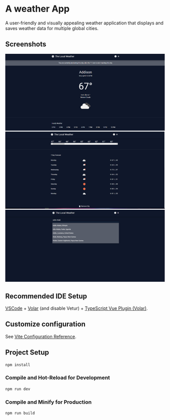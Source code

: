 # A weather App

A user-friendly and visually appealing weather application that displays and saves weather data for multiple global cities.

## Screenshots
![windows11-light-mode](https://github.com/YOSEF-CODER/weather-app-project/blob/master/Capture1.PNG)
![windows11-dark-mode](https://github.com/YOSEF-CODER/weather-app-project/blob/master/Capture2.PNG)
![windows11-dark-mode](https://github.com/YOSEF-CODER/weather-app-project/blob/master/Capture3.PNG)

## Recommended IDE Setup

[VSCode](https://code.visualstudio.com/) + [Volar](https://marketplace.visualstudio.com/items?itemName=Vue.volar) (and disable Vetur) + [TypeScript Vue Plugin (Volar)](https://marketplace.visualstudio.com/items?itemName=Vue.vscode-typescript-vue-plugin).

## Customize configuration

See [Vite Configuration Reference](https://vitejs.dev/config/).

## Project Setup

```sh
npm install
```

### Compile and Hot-Reload for Development

```sh
npm run dev
```

### Compile and Minify for Production

```sh
npm run build
```
